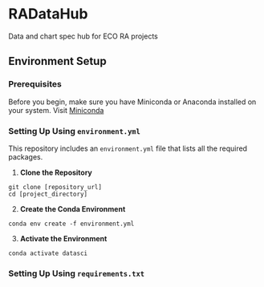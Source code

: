 # RADataHub
Data and chart spec hub for ECO RA projects




## Environment Setup



### Prerequisites

Before you begin, make sure you have Miniconda or Anaconda installed on your system. Visit [Miniconda](https://docs.conda.io/projects/conda/en/latest/user-guide/install/index.html)

### Setting Up Using `environment.yml`

This repository includes an `environment.yml` file that lists all the required packages.

1. **Clone the Repository** 
```
git clone [repository_url]
cd [project_directory]
```

2. **Create the Conda Environment**
```
conda env create -f environment.yml
```

3. **Activate the Environment**
```
conda activate datasci
```

### Setting Up Using `requirements.txt`

